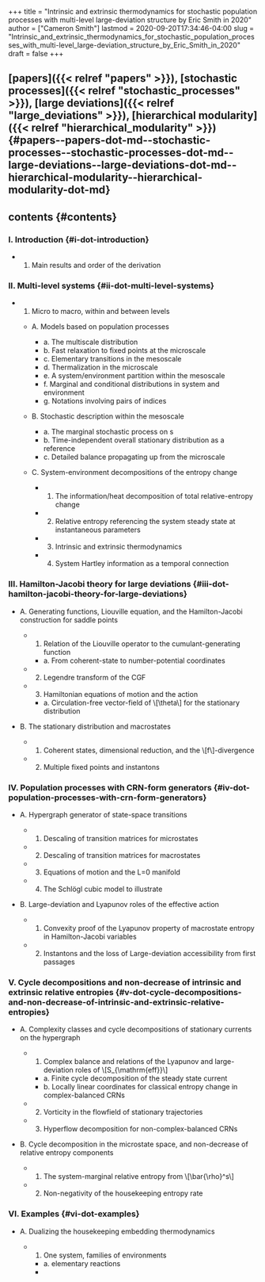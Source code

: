 +++
title = "Intrinsic and extrinsic thermodynamics for stochastic population processes with multi-level large-deviation structure by Eric Smith in 2020"
author = ["Cameron Smith"]
lastmod = 2020-09-20T17:34:46-04:00
slug = "Intrinsic_and_extrinsic_thermodynamics_for_stochastic_population_processes_with_multi-level_large-deviation_structure_by_Eric_Smith_in_2020"
draft = false
+++

## [papers]({{< relref "papers" >}}), [stochastic processes]({{< relref "stochastic_processes" >}}), [large deviations]({{< relref "large_deviations" >}}), [hierarchical modularity]({{< relref "hierarchical_modularity" >}}) {#papers--papers-dot-md--stochastic-processes--stochastic-processes-dot-md--large-deviations--large-deviations-dot-md--hierarchical-modularity--hierarchical-modularity-dot-md}


## contents {#contents}


### I. Introduction {#i-dot-introduction}

<!--list-separator-->

-  1. Main results and order of the derivation


### II. Multi-level systems {#ii-dot-multi-level-systems}

<!--list-separator-->

-  1. Micro to macro, within and between levels

    <!--list-separator-->

    -  A. Models based on population processes

        <!--list-separator-->

        -  a. The multiscale distribution

        <!--list-separator-->

        -  b. Fast relaxation to fixed points at the microscale

        <!--list-separator-->

        -  c. Elementary transitions in the mesoscale

        <!--list-separator-->

        -  d. Thermalization in the microscale

        <!--list-separator-->

        -  e. A system/environment partition within the mesoscale

        <!--list-separator-->

        -  f. Marginal and conditional distributions in system and environment

        <!--list-separator-->

        -  g. Notations involving pairs of indices

    <!--list-separator-->

    -  B. Stochastic description within the mesoscale

        <!--list-separator-->

        -  a. The marginal stochastic process on s

        <!--list-separator-->

        -  b. Time-independent overall stationary distribution as a reference

        <!--list-separator-->

        -  c. Detailed balance propagating up from the microscale

    <!--list-separator-->

    -  C. System-environment decompositions of the entropy change

        <!--list-separator-->

        -  1. The information/heat decomposition of total relative-entropy change

        <!--list-separator-->

        -  2. Relative entropy referencing the system steady state at instantaneous parameters

        <!--list-separator-->

        -  3. Intrinsic and extrinsic thermodynamics

        <!--list-separator-->

        -  4. System Hartley information as a temporal connection


### III. Hamilton-Jacobi theory for large deviations {#iii-dot-hamilton-jacobi-theory-for-large-deviations}

<!--list-separator-->

-  A. Generating functions, Liouville equation, and the Hamilton-Jacobi construction for saddle points

    <!--list-separator-->

    -  1. Relation of the Liouville operator to the cumulant-generating function

        <!--list-separator-->

        -  a. From coherent-state to number-potential coordinates

    <!--list-separator-->

    -  2. Legendre transform of the CGF

    <!--list-separator-->

    -  3. Hamiltonian equations of motion and the action

        <!--list-separator-->

        -  a. Circulation-free vector-field of \\[\theta\\] for the stationary distribution

<!--list-separator-->

-  B. The stationary distribution and macrostates

    <!--list-separator-->

    -  1. Coherent states, dimensional reduction, and the \\[f\\]-divergence

    <!--list-separator-->

    -  2. Multiple fixed points and instantons


### IV. Population processes with CRN-form generators {#iv-dot-population-processes-with-crn-form-generators}

<!--list-separator-->

-  A. Hypergraph generator of state-space transitions

    <!--list-separator-->

    -  1. Descaling of transition matrices for microstates

    <!--list-separator-->

    -  2. Descaling of transition matrices for macrostates

    <!--list-separator-->

    -  3. Equations of motion and the L=0 manifold

    <!--list-separator-->

    -  4. The Schlögl cubic model to illustrate

<!--list-separator-->

-  B. Large-deviation and Lyapunov roles of the effective action

    <!--list-separator-->

    -  1. Convexity proof of the Lyapunov property of macrostate entropy in Hamilton-Jacobi variables

    <!--list-separator-->

    -  2. Instantons and the loss of Large-deviation accessibility from first passages


### V. Cycle decompositions and non-decrease of intrinsic and extrinsic relative entropies {#v-dot-cycle-decompositions-and-non-decrease-of-intrinsic-and-extrinsic-relative-entropies}

<!--list-separator-->

-  A. Complexity classes and cycle decompositions of stationary currents on the hypergraph

    <!--list-separator-->

    -  1. Complex balance and relations of the Lyapunov and large-deviation roles of \\[S\_{\mathrm{eff}}\\]

        <!--list-separator-->

        -  a. Finite cycle decomposition of the steady state current

        <!--list-separator-->

        -  b. Locally linear coordinates for classical entropy change in complex-balanced CRNs

    <!--list-separator-->

    -  2. Vorticity in the flowfield of stationary trajectories

    <!--list-separator-->

    -  3. Hyperflow decomposition for non-complex-balanced CRNs

<!--list-separator-->

-  B. Cycle decomposition in the microstate space, and non-decrease of relative entropy components

    <!--list-separator-->

    -  1. The system-marginal relative entropy from \\[\bar{\rho}^s\\]

    <!--list-separator-->

    -  2. Non-negativity of the housekeeping entropy rate


### VI. Examples {#vi-dot-examples}

<!--list-separator-->

-  A. Dualizing the housekeeping embedding thermodynamics

    <!--list-separator-->

    -  1. One system, families of environments

        <!--list-separator-->

        -  a. elementary reactions

        <!--list-separator-->

        -
